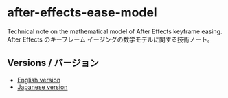 # after-effects-ease-model

Technical note on the mathematical model of After Effects keyframe easing.  
After Effects のキーフレーム イージングの数学モデルに関する技術ノート。

## Versions / バージョン
- [English version](ease-model_en.md)
- [Japanese version](ease-model_jp.md)
